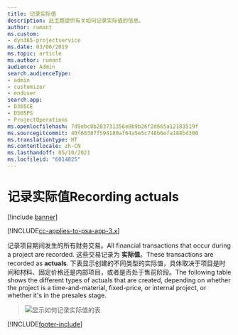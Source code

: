 ```yaml
---
title: 记录实际值
description: 此主题提供有关如何记录实际值的信息。
author: rumant
ms.custom:
- dyn365-projectservice
ms.date: 03/06/2019
ms.topic: article
ms.author: rumant
audience: Admin
search.audienceType:
- admin
- customizer
- enduser
search.app:
- D365CE
- D365PS
- ProjectOperations
ms.openlocfilehash: 7d9ebc0b283731356e0b9b26f2d665a12183519f
ms.sourcegitcommit: 40f68387f594180af64a5e5c748b6efa188bd300
ms.translationtype: HT
ms.contentlocale: zh-CN
ms.lasthandoff: 05/10/2021
ms.locfileid: "6014825"
---
```

# <a name="recording-actuals"></a><span data-ttu-id="a6278-103">记录实际值</span><span class="sxs-lookup"><span data-stu-id="a6278-103">Recording actuals</span></span> 

[!include [banner](../includes/psa-now-project-operations.md)]

[!INCLUDE[cc-applies-to-psa-app-3.x](../includes/cc-applies-to-psa-app-3x.md)]

<span data-ttu-id="a6278-104">记录项目期间发生的所有财务交易。</span><span class="sxs-lookup"><span data-stu-id="a6278-104">All financial transactions that occur during a project are recorded.</span></span> <span data-ttu-id="a6278-105">这些交易记录为 **实际值**。</span><span class="sxs-lookup"><span data-stu-id="a6278-105">These transactions are recorded as **actuals**.</span></span> <span data-ttu-id="a6278-106">下表显示创建的不同类型的实际值，具体取决于项目是时间和材料、固定价格还是内部项目，或者是否处于售前阶段。</span><span class="sxs-lookup"><span data-stu-id="a6278-106">The following table shows the different types of actuals that are created, depending on whether the project is a time-and-material, fixed-price, or internal project, or whether it's in the presales stage.</span></span>

> ![显示如何记录实际值的表](media/advanced-table2.png)


[!INCLUDE[footer-include](../includes/footer-banner.md)]